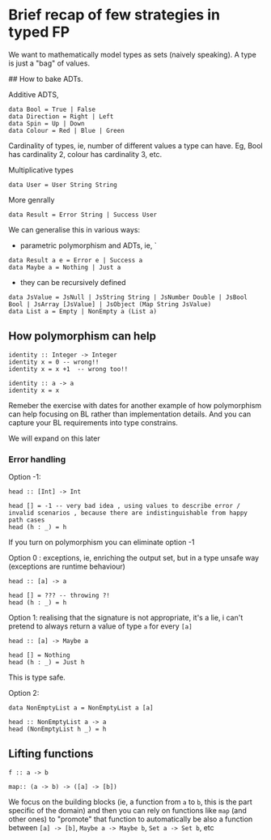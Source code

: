 
# Brief recap of few strategies in typed FP 

We want to mathematically model types as sets (naively speaking). A type is just a "bag" of values. 

## How to bake ADTs. 

Additive ADTS, 
```
data Bool = True | False 
data Direction = Right | Left 
data Spin = Up | Down
data Colour = Red | Blue | Green 
```

Cardinality of types, ie, number of different values a type can have. Eg, Bool has cardinality 2, colour has cardinality 3, etc. 

Multiplicative types 
```
data User = User String String
```

More genrally 
```
data Result = Error String | Success User 
```

We can generalise this in various ways:
* parametric polymorphism and ADTs, ie, `
```
data Result a e = Error e | Success a 
data Maybe a = Nothing | Just a 
```
* they can be recursively defined 
```
data JsValue = JsNull | JsString String | JsNumber Double | JsBool Bool | JsArray [JsValue] | JsObject (Map String JsValue)
data List a = Empty | NonEmpty a (List a) 
```

## How polymorphism can help 

```
identity :: Integer -> Integer 
identity x = 0 -- wrong!!
identity x = x +1  -- wrong too!!

identity :: a -> a 
identity x = x 
```

Remeber the exercise with dates for another example of how polymorphism can help focusing on BL rather than implementation details. And you can capture your BL requirements into type constrains. 

We will expand on this later 

### Error handling 

Option -1: 

```
head :: [Int] -> Int

head [] = -1 -- very bad idea , using values to describe error / invalid scenarios , because there are indistinguishable from happy path cases  
head (h : _) = h 

```

If you turn on polymorphism you can eliminate option -1 

Option 0 : exceptions, ie, enriching the output set, but in a type unsafe way (exceptions are runtime behaviour) 

```
head :: [a] -> a

head [] = ??? -- throwing ?!
head (h : _) = h 

```

Option 1: 
realising that the signature is not appropriate, it's a lie, i can't pretend to always return a value of type `a` for every `[a]`
```
head :: [a] -> Maybe a 

head [] = Nothing 
head (h : _) = Just h 

```
This is type safe. 



Option 2: 
```
data NonEmptyList a = NonEmptyList a [a]

head :: NonEmptyList a -> a 
head (NonEmptyList h _) = h 

```


## Lifting functions 

```
f :: a -> b

map:: (a -> b) -> ([a] -> [b])
```

We focus on the building blocks (ie, a function from `a` to `b`, this is the part specific of the domain) and then you can rely on functions like `map` (and other ones) to "promote" that function to automatically be also a function between `[a] -> [b]`, `Maybe a -> Maybe b`, `Set a -> Set b`, etc

